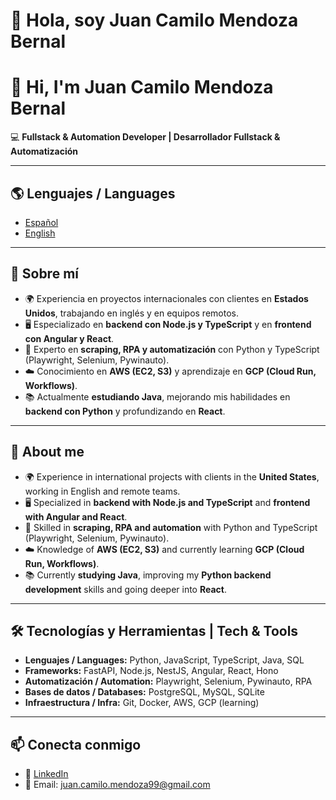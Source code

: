 # 👋 Hola, soy Juan Camilo Mendoza Bernal  
# 👋 Hi, I'm Juan Camilo Mendoza Bernal  

💻 **Fullstack & Automation Developer | Desarrollador Fullstack & Automatización**  

---

## 🌎 Lenguajes / Languages  
- [Español](#-sobre-mí)  
- [English](#-about-me)  

---

## 🚀 Sobre mí  
- 🌍 Experiencia en proyectos internacionales con clientes en **Estados Unidos**, trabajando en inglés y en equipos remotos.  
- 🖥️ Especializado en **backend con Node.js y TypeScript** y en **frontend con Angular y React**.  
- 🤖 Experto en **scraping, RPA y automatización** con Python y TypeScript (Playwright, Selenium, Pywinauto).  
- ☁️ Conocimiento en **AWS (EC2, S3)** y aprendizaje en **GCP (Cloud Run, Workflows)**.  
- 📚 Actualmente **estudiando Java**, mejorando mis habilidades en **backend con Python** y profundizando en **React**.  

---

## 🚀 About me  
- 🌍 Experience in international projects with clients in the **United States**, working in English and remote teams.  
- 🖥️ Specialized in **backend with Node.js and TypeScript** and **frontend with Angular and React**.  
- 🤖 Skilled in **scraping, RPA and automation** with Python and TypeScript (Playwright, Selenium, Pywinauto).  
- ☁️ Knowledge of **AWS (EC2, S3)** and currently learning **GCP (Cloud Run, Workflows)**.  
- 📚 Currently **studying Java**, improving my **Python backend development** skills and going deeper into **React**.  

---

## 🛠️ Tecnologías y Herramientas | Tech & Tools  
- **Lenguajes / Languages:** Python, JavaScript, TypeScript, Java, SQL  
- **Frameworks:** FastAPI, Node.js, NestJS, Angular, React, Hono  
- **Automatización / Automation:** Playwright, Selenium, Pywinauto, RPA  
- **Bases de datos / Databases:** PostgreSQL, MySQL, SQLite  
- **Infraestructura / Infra:** Git, Docker, AWS, GCP (learning)  

---

## 📫 Conecta conmigo
- 💼 [LinkedIn](www.linkedin.com/in/juan-camilo-mendoza99)  
- 📧 Email: juan.camilo.mendoza99@gmail.com
